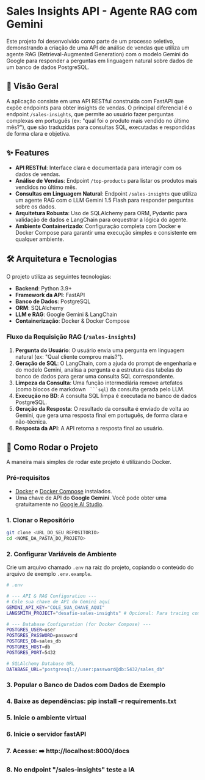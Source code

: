 # Sales Insights API - Agente RAG com Gemini

Este projeto foi desenvolvido como parte de um processo seletivo, demonstrando a criação de uma API de análise de vendas que utiliza um agente RAG (Retrieval-Augmented Generation) com o modelo Gemini do Google para responder a perguntas em linguagem natural sobre dados de um banco de dados PostgreSQL.

## 📜 Visão Geral

A aplicação consiste em uma API RESTful construída com FastAPI que expõe endpoints para obter insights de vendas. O principal diferencial é o endpoint `/sales-insights`, que permite ao usuário fazer perguntas complexas em português (ex: "qual foi o produto mais vendido no último mês?"), que são traduzidas para consultas SQL, executadas e respondidas de forma clara e objetiva.

## ✨ Features

-   **API RESTful**: Interface clara e documentada para interagir com os dados de vendas.
-   **Análise de Vendas**: Endpoint `/top-products` para listar os produtos mais vendidos no último mês.
-   **Consultas em Linguagem Natural**: Endpoint `/sales-insights` que utiliza um agente RAG com o LLM Gemini 1.5 Flash para responder perguntas sobre os dados.
-   **Arquitetura Robusta**: Uso de SQLAlchemy para ORM, Pydantic para validação de dados e LangChain para orquestrar a lógica do agente.
-   **Ambiente Containerizado**: Configuração completa com Docker e Docker Compose para garantir uma execução simples e consistente em qualquer ambiente.

## 🛠️ Arquitetura e Tecnologias

O projeto utiliza as seguintes tecnologias:

-   **Backend**: Python 3.9+
-   **Framework da API**: FastAPI
-   **Banco de Dados**: PostgreSQL
-   **ORM**: SQLAlchemy
-   **LLM e RAG**: Google Gemini & LangChain
-   **Containerização**: Docker & Docker Compose

### Fluxo da Requisição RAG (`/sales-insights`)

1.  **Pergunta do Usuário**: O usuário envia uma pergunta em linguagem natural (ex: "Qual cliente comprou mais?").
2.  **Geração de SQL**: O LangChain, com a ajuda do prompt de engenharia e do modelo Gemini, analisa a pergunta e a estrutura das tabelas do banco de dados para gerar uma consulta SQL correspondente.
3.  **Limpeza da Consulta**: Uma função intermediária remove artefatos (como blocos de markdown ` ```sql`) da consulta gerada pelo LLM.
4.  **Execução no BD**: A consulta SQL limpa é executada no banco de dados PostgreSQL.
5.  **Geração da Resposta**: O resultado da consulta é enviado de volta ao Gemini, que gera uma resposta final em português, de forma clara e não-técnica.
6.  **Resposta da API**: A API retorna a resposta final ao usuário.

## 🚀 Como Rodar o Projeto

A maneira mais simples de rodar este projeto é utilizando Docker.

### Pré-requisitos

-   [Docker](https://www.docker.com/get-started) e [Docker Compose](https://docs.docker.com/compose/install/) instalados.
-   Uma chave de API do **Google Gemini**. Você pode obter uma gratuitamente no [Google AI Studio](https://aistudio.google.com/app/apikey).

### 1. Clonar o Repositório

```bash
git clone <URL_DO_SEU_REPOSITORIO>
cd <NOME_DA_PASTA_DO_PROJETO>
```
### 2. Configurar Variáveis de Ambiente

Crie um arquivo chamado `.env` na raiz do projeto, copiando o conteúdo do arquivo de exemplo `.env.example`.

```bash
# .env

# --- API & RAG Configuration ---
# Cole sua chave de API do Gemini aqui
GEMINI_API_KEY="COLE_SUA_CHAVE_AQUI"
LANGSMITH_PROJECT="desafio-sales-insights" # Opcional: Para tracing com LangSmith

# --- Database Configuration (for Docker Compose) ---
POSTGRES_USER=user
POSTGRES_PASSWORD=password
POSTGRES_DB=sales_db
POSTGRES_HOST=db
POSTGRES_PORT=5432

# SQLAlchemy Database URL
DATABASE_URL="postgresql://user:password@db:5432/sales_db"
```
### 3. Popular o Banco de Dados com Dados de Exemplo
### 4. Baixe as dependências: pip install -r requirements.txt
### 5. Inicie o ambiente virtual
### 6. Inicie o servidor fastAPI
### 7. Acesse: ➡️ http://localhost:8000/docs
### 8. No endpoint "/sales-insights" teste a IA
